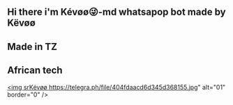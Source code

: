 ## Hi there i'm Kévøø😜-md whatsapop bot made by Këvøø



## Made in TZ



## African tech



  <a href="https://ibb.co/N6NMDtn"><img srKévøø https://telegra.ph/file/404fdaacd6d345d368155.jpg" alt="01" border="0" /></a>                     
